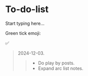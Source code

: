 # To-do-list

Start typing here...

Green tick emoji: 

✅

> 2024-12-03.
>> - Do play by posts. 
>> - Expand arc list notes.
